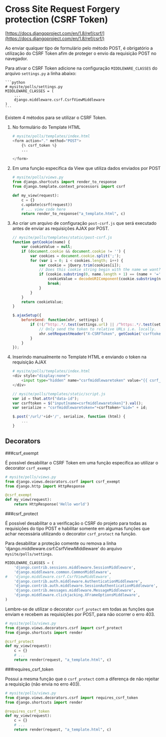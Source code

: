 Cross Site Request Forgery protection (CSRF Token)
===

[https://docs.djangoproject.com/en/1.8/ref/csrf/](https://docs.djangoproject.com/en/1.8/ref/csrf/)

Ao enviar qualquer tipo de formulário pelo método POST, é obrigatório a utilização do CSRF Token afim 
de proteger o envio da requisição POST no navegador.

Para ativar o CSRF Token adicione na configuração `MIDDLEWARE_CLASSES` do arquivo `settings.py` a linha abaixo:

    ```python
    # mysite/polls/settings.py
    MIDDLEWARE_CLASSES = (
        ...
        django.middleware.csrf.CsrfViewMiddleware
    )
    ```

Existem 4 métodos para se utilizar o CSRF Token.

1. No formulário do Template HTML

    ```python
    # mysite/polls/templates/index.html
    <form action="." method="POST">
        {% csrf_token %}
        ...

    </form>
    ```


2. Em uma função especifica da View que utiliza dados enviados por POST

    ```python
    # mysite/polls/views.py
    from django.shortcuts import render_to_response
    from django.template.context_processors import csrf

    def my_view(request):
        c = {}
        c.update(csrf(request))
        # ... view code here
        return render_to_response("a_template.html", c)
    ```

3. Ao criar um arquivo de configuração `post-csrf.js` que será executado antes de enviar as requisições AJAX por POST.

    ```javascript
    // mysite/polls/templates/static/post-csrf.js
    function getCookie(name) {
        var cookieValue = null;
        if (document.cookie && document.cookie != '') {
            var cookies = document.cookie.split(';');
            for (var i = 0; i < cookies.length; i++) {
                var cookie = jQuery.trim(cookies[i]);
                // Does this cookie string begin with the name we want?
                if (cookie.substring(0, name.length + 1) == (name + '=')) {
                    cookieValue = decodeURIComponent(cookie.substring(name.length + 1));
                    break;
                }
            }
        }
        return cookieValue;
    }

    $.ajaxSetup({
        beforeSend: function(xhr, settings) {
            if (!(/^http:.*/.test(settings.url) || /^https:.*/.test(settings.url))) {
                // Only send the token to relative URLs i.e. locally.
                xhr.setRequestHeader("X-CSRFToken", getCookie('csrftoken'));
            }
        }
    });
    ```

4. Inserindo manualmente no Template HTML e enviando o token na requisição AJAX
    
    ```python
    # mysite/polls/templates/index.html
    <div style="display:none">
        <input type="hidden" name="csrfmiddlewaretoken" value="{{ csrf_token }}">
    </div>
    ```

    ```javascript
    // mysite/polls/templates/static/script.js
    var id = that.attr("data-id");
    var csrftoken = $("input[name=csrfmiddlewaretoken]").val();
    var serialize = "csrfmiddlewaretoken="+csrftoken+"&id=" + id;

    $.post('/url/'+id+'/', serialize, function (html) {
        ...
    }
    ```

Decorators
---

###csrf_exempt

É possível desabilitar o CSRF Token em uma função especifica ao utilizar o decorator `csrf_exempt`

```python
# mysite/polls/views.py
from django.views.decorators.csrf import csrf_exempt
from django.http import HttpResponse

@csrf_exempt
def my_view(request):
    return HttpResponse('Hello world')
```


###csrf_protect

É possível desabilitar o a verificação o CSRF do projeto para todas as requisições do tipo POST e habilitar 
somente em algumas funções que achar necessária utilizando o decorator `csrf_protect` na função.

Para desabilitar a proteção comente ou remova a linha 'django.middleware.csrf.CsrfViewMiddleware' do arquivo 
`mysite/polls/settings`.

```python
MIDDLEWARE_CLASSES = (
    'django.contrib.sessions.middleware.SessionMiddleware',
    'django.middleware.common.CommonMiddleware',
#   'django.middleware.csrf.CsrfViewMiddleware',
    'django.contrib.auth.middleware.AuthenticationMiddleware',
    'django.contrib.auth.middleware.SessionAuthenticationMiddleware',
    'django.contrib.messages.middleware.MessageMiddleware',
    'django.middleware.clickjacking.XFrameOptionsMiddleware',
)
```

Lembre-se de utilizar o decorator `csrf_protect` em todas as funções que enviam e recebem as requisições por POST, 
para não ocorrer o erro 403.


```python
# mysite/polls/views.py
from django.views.decorators.csrf import csrf_protect
from django.shortcuts import render

@csrf_protect
def my_view(request):
    c = {}
    # ...
    return render(request, "a_template.html", c)
```


###requires_csrf_token

Possui a mesma função que o `csrf_protect` com a diferença de não rejeitar a requisição (não envia no erro 403).

```python
# mysite/polls/views.py
from django.views.decorators.csrf import requires_csrf_token
from django.shortcuts import render

@requires_csrf_token
def my_view(request):
    c = {}
    # ...
    return render(request, "a_template.html", c)
```